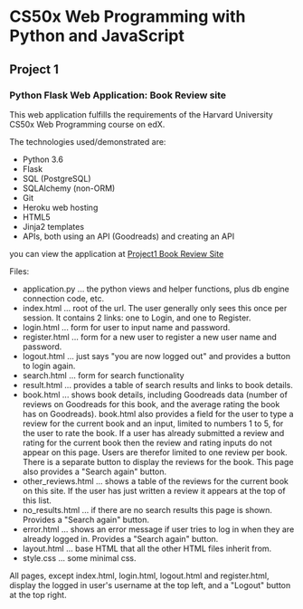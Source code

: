 # CS50x Web Programming with Python and JavaScript

## Project 1

### Python Flask Web Application: Book Review site

This web application fulfills the requirements of the Harvard University CS50x Web Programming course on edX.

The technologies used/demonstrated are:

* Python 3.6
* Flask
* SQL (PostgreSQL)
* SQLAlchemy (non-ORM)
* Git
* Heroku web hosting
* HTML5
* Jinja2 templates
* APIs, both using an API (Goodreads) and creating an API

you can view the application at [Project1 Book Review Site](https://cs50wproject1.herokuapp.com)

Files:

* application.py ... the python views and helper functions, plus db engine connection code, etc.
* index.html ... root of the url. The user generally only sees this once per session. It contains 2 links: one to Login, and one to Register.
* login.html ... form for user to input name and password.
* register.html ... form for a new user to register a new user name and password.
* logout.html ... just says "you are now logged out" and provides a button to login again.
* search.html ... form for search functionality
* result.html ... provides a table of search results and links to book details.
* book.html ... shows book details, including Goodreads data (number of reviews on Goodreads for this book, and the average rating the book has on Goodreads). book.html also provides a field for the user to type a review for the current book and an input, limited to numbers 1 to 5, for the user to rate the book. If a user has already submitted a review and rating for the current book then the review and rating inputs do not appear on this page. Users are therefor limited to one review per book. There is a separate button to display the reviews for the book. This page also provides a "Search again" button.
* other_reviews.html ... shows a table of the reviews for the current book on this site. If the user has just written a review it appears at the top of this list.
* no_results.html ... if there are no search results this page is shown. Provides a "Search again" button.
* error.html ... shows an error message if user tries to log in when they are already logged in. Provides a "Search again" button.
* layout.html ... base HTML that all the other HTML files inherit from.
* style.css ... some minimal css.

All pages, except index.html, login.html, logout.html and register.html, display the logged in user's username at the top left, and a "Logout" button at the top right.
